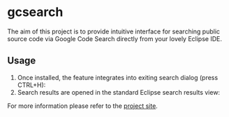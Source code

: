 gcsearch
========
The aim of this project is to provide intuitive interface for searching public source code
via Google Code Search directly from your lovely Eclipse IDE.

Usage
------
1. Once installed, the feature integrates into exiting search dialog (press CTRL+H):
2. Search results are opened in the standard Eclipse search results view:

For more information please refer to the [project site](http://code.google.com/p/gcsearch).